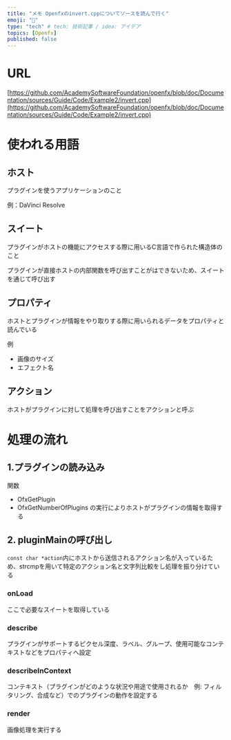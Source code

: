 ```yaml
---
title: "メモ Openfxのinvert.cppについてソースを読んで行く"
emoji: "💨"
type: "tech" # tech: 技術記事 / idea: アイデア
topics: [Openfx]
published: false
---
```


# URL
[https://github.com/AcademySoftwareFoundation/openfx/blob/doc/Documentation/sources/Guide/Code/Example2/invert.cpp](https://github.com/AcademySoftwareFoundation/openfx/blob/doc/Documentation/sources/Guide/Code/Example2/invert.cpp)


# 使われる用語
## ホスト
プラグインを使うアプリケーションのこと

例：DaVinci Resolve

## スイート
プラグインがホストの機能にアクセスする際に用いるC言語で作られた構造体のこと

プラグインが直接ホストの内部関数を呼び出すことがはできないため、スイートを通じて呼び出す

## プロパティ
ホストとプラグインが情報をやり取りする際に用いられるデータをプロパティと読んでいる

例
- 画像のサイズ
- エフェクト名

## アクション
ホストがプラグインに対して処理を呼び出すことをアクションと呼ぶ


# 処理の流れ
## 1.プラグインの読み込み
関数
- OfxGetPlugin
- OfxGetNumberOfPlugins 
の実行によりホストがプラグインの情報を取得する


## 2. pluginMainの呼び出し
`const char *action`内にホストから送信されるアクション名が入っているため、strcmpを用いて特定のアクション名と文字列比較をし処理を振り分けている

### onLoad
ここで必要なスイートを取得している
### describe
プラグインがサポートするピクセル深度、ラベル、グループ、使用可能なコンテキストなどをプロパティへ設定
### describeInContext
コンテキスト（プラグインがどのような状況や用途で使用されるか　例: フィルタリング、合成など）でのプラグインの動作を設定する
### render
画像処理を実行する


